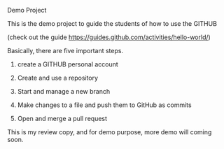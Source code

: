 Demo Project

This is the demo project to guide the students of how to use the GITHUB

 (check out the guide https://guides.github.com/activities/hello-world/)

Basically, there are five important steps.

1. create a GITHUB personal account


2. Create and use a repository

3. Start and manage a new branch

4. Make changes to a file and push them to GitHub as commits


5. Open and merge a pull request

This is my review copy, and for demo purpose, more demo will coming soon.
